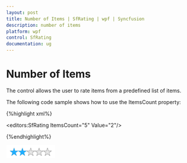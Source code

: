 ```yaml
---
layout: post
title: Number of Items | SfRating | wpf | Syncfusion
description: number of items
platform: wpf
control: SfRating
documentation: ug
---
```


# Number of Items

The control allows the user to rate items from a predefined list of items.

The following code sample shows how to use the ItemsCount property:



{%highlight xml%}

<editors:SfRating ItemsCount="5" Value="2"/>


{%endhighlight%}


![](Number-of-Items_images/Number-of-Items_img1.png)



